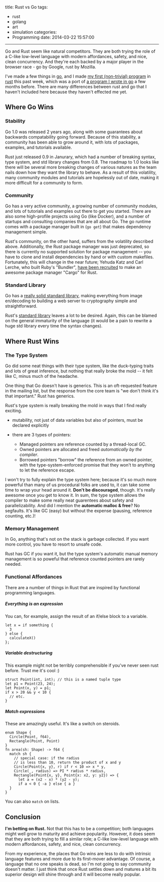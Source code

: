 title: Rust vs Go
tags:
  - rust
  - golang
  - art
  - simulation
categories:
  - Programming
date: 2014-03-22 15:57:00
---
Go and Rust seem like natural competitors. They are both trying the role of a C-like low-level language with modern affordances, safety, and nice, clean concurrency. And they're each backed by a major player in the browser race - go by Google, rust by Mozilla.

I've made a few things in [go](http://golang.org), and I made [my first (non-trivial) program](https://github.com/jaredly/rusty-automata) in [rust](http://rust-lang.org) this past week, which was a port of [a program I wrote in go](https://github.com/jaredly/rocks) a few months before. There are many differences between rust and go that I haven't included here because they haven't effected me yet.

## Where Go Wins

### Stability
Go 1.0 was released 2 years ago, along with some guarantees about backwards compatability going forward. Because of this stability, a community has been able to grow around it, with lots of packages, examples, and tutorials available.

Rust just released 0.9 in Janurary, which had a number of breaking syntax, type system, and std library changes from 0.8. The roadmap to 1.0 looks like there will be several more breaking changes of various natures as the team nails down how they want the library to behave. As a result of this volatility, many community modules and tutorials are hopelessly out of date, making it more difficult for a community to form.

### Community
Go has a very active community, a growing number of community modules, and lots of tutorials and examples out there to get you started. There are also some high-profile projects using Go (like Docker), and a number of startups and consulting companies that are all about Go. The go runtime comes with a package manager built in (`go get`) that makes dependency management simple.

Rust's community, on the other hand, suffers from the volatility described above. Additionally, the Rust package manager was just deprecated, so there is currently no supported solution for package management -- you have to clone and install dependencies by hand or with custom makefiles. Fortunately, this will change in the near future; Yehuda Katz and Carl Lerche, who built Ruby's  "Bundler", [have been recruited](https://mail.mozilla.org/pipermail/rust-dev/2014-March/009090.html) to make an awesome package manager "Cargo" for Rust.

### Standard Library

Go has a [really solid standard library](http://static.rust-lang.org/doc/master/std/index.html), making everything from image en/decoding to building a web server to cryptography simple and straightforward.

Rust's [standard library](http://static.rust-lang.org/doc/master/std/index.html) leaves a lot to be desired. Again, this can be blamed on the general immaturity of the language (it would be a pain to rewrite a huge std library every time the syntax changes).

## Where Rust Wins

### The Type System
Go did some neat things with their type system, like the duck-typing traits and lots of great inference, but nothing that really broke the mold -- it felt like C, minus much of the headache.

One thing that Go doesn't have is generics. This is an oft-requested feature in the mailing list, but the response from the core team is "we don't think it's that important." Rust has generics.

Rust's type system is really breaking the mold in ways that I find really exciting.

- mutability, not just of data variables but also of pointers, must be declared explicitly
- there are 3 types of pointers:

  - Managed pointers are reference counted by a thread-local GC. 
  - Owned pointers are allocated and freed *automatically by the compiler*. 
  - Borrowed pointers "borrow" the reference from an owned pointer, with the type-system-enforced promise that they won't to anything to let the reference escape.

I won't try to fully explain the type system here; because it's so much more powerful than many of us procedural folks are used to, it can take some time to wrap your head around it. **Don't be discouraged**, though. It's really awesome once you get to know it.
In sum, the type system allows the compiler to make some really neat guarentees about safety and parallelizability. And did I mention the **automatic malloc & free**? No segfaults. It's like GC (easy) but without the expense (pausing, reference counting, etc.)!

### Memory Management
In Go, anything that's not on the stack is garbage collected. If you want more control, you have to resort to unsafe code.

Rust has GC if you want it, but the type system's automatic manual memory management is so poweful that reference counted pointers are rarely needed.

### Functional Affordances
There are a number of things in Rust that are inspired by functional programming languages. 

##### Everything is an expression
You can, for example, assign the result of an if/else block to a variable.

```
let x = if something {
  3
} else {
  calculateX()
};
```

##### Variable destructuring
This example might not be terribly comprehensible if you've never seen rust before. Trust me it's cool :)
```
struct Point(int, int); // this is a named tuple type
let p1 = Point(23, 24);
let Point(x, y) = p1;
if x > 20 && y < 10 {
  // etc.
}
```

##### Match expressions
These are amazingly useful. It's like a switch on steroids.

```
enum Shape {
  Circle(Point, f64),
  Rectangle(Point, Point)
}
fn area(sh: Shape) -> f64 {
  match sh {
    // special case: if the radius 
    // is less than 10, return the product of x and y
    Circle(Point{x, y}, r) if r < 10 => x * y,
    Circle(_, radius) => PI * radius * radius,
    Rectangle(Point{x, y}, Point{x: x2, y: y2}) => {
      let a = (x2 - x) * (y2 - y);
      if a < 0 { -a } else { a }
  }
}
```
You can also `match` on lists.

## Conclusion
**I'm betting on Rust.** Not that this has to be a competition; both languages might well grow to maturity and achieve popularity. However, it does seem that they are both trying to fill a similar role; a C-like low-level language with modern affordances, safety, and nice, clean concurrency.

From my experience, the places that Go wins are less to do with intrinsic language features and more due to its first-mover advantage. Of course, a language that no one speaks is dead, so I'm not going to say community doesn't matter. I just think that once Rust settles down and matures a bit its superior design will shine through and it will become really popular.